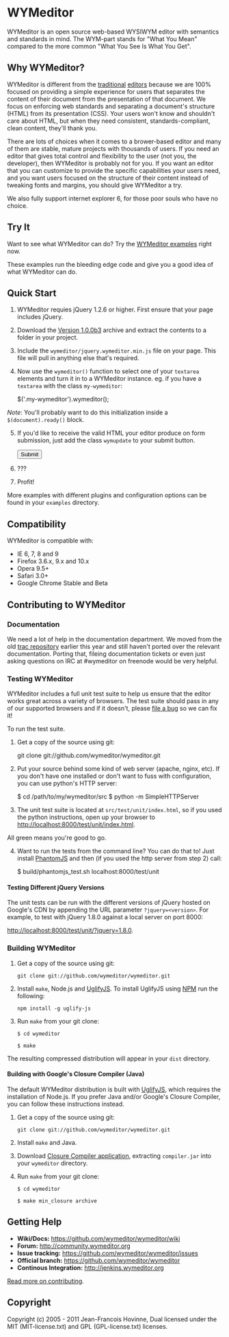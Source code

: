 WYMeditor
=========

WYMeditor is an open source web-based WYSIWYM editor with semantics and
standards in mind. The WYM-part stands for "What You Mean" compared to the more
common "What You See Is What You Get".

Why WYMeditor?
--------------

WYMeditor is different from the
[traditional](http://www.tinymce.com/) [editors](http://ckeditor.com/)
because we are 100% focused on providing a simple experience for users that
separates the content of their document from the presentation of that document.
We focus on enforcing web standards and separating a document's structure
(HTML) from its presentation (CSS). Your users won't know and shouldn't care
about HTML, but when they need consistent, standards-compliant, clean content,
they'll thank you.

There are lots of choices when it comes to a brower-based editor and many of
them are stable, mature projects with thousands of users. If you need an editor
that gives total control and flexibility to the user (not you, the developer),
then WYMeditor is probably not for you. If you want an editor that you can
customize to provide the specific capabilities your users need, and you want
users focused on the structure of their content instead of tweaking fonts and
margins, you should give WYMeditor a try.

We also fully support internet explorer 6, for those poor souls who have no
choice.

Try It
------

Want to see what WYMeditor can do? Try the [WYMeditor examples](http://wymeditor.no.de/wymeditor/examples/) right now.

These examples run the bleeding edge code and give you a good idea of what
WYMeditor can do.

Quick Start
-----------

1. WYMeditor requies jQuery 1.2.6 or higher. First ensure that your page
includes jQuery.

2. Download the
[Version 1.0.0b3](https://github.com/downloads/wymeditor/wymeditor/wymeditor-1.0.0b3.tar.gz)
archive and extract the contents to a folder in your project.

3. Include the `wymeditor/jquery.wymeditor.min.js` file on your page. This file
will pull in anything else that's required.

    <script type="text/javascript" src="/wymeditor/jquery.wymeditor.min.js"></script>

4. Now use the `wymeditor()` function to select one of your `textarea` elements
and turn it in to a WYMeditor instance. eg. if you have a `textarea` with the
class `my-wymeditor`:

    $('.my-wymeditor').wymeditor();

*Note*: You'll probably want to do this initialization inside a
`$(document).ready()` block.

5. If you'd like to receive the valid HTML your editor produce on form
submission, just add the class `wymupdate` to your submit button.

    <input type="submit" class="wymupdate" />

6. ???

7. Profit!

More examples with different plugins and configuration options can be found in
your `examples` directory.

Compatibility
-------------

WYMeditor is compatible with:

* IE 6, 7, 8 and 9
* Firefox 3.6.x, 9.x and 10.x
* Opera 9.5+
* Safari 3.0+
* Google Chrome Stable and Beta

Contributing to WYMeditor
-------------------------

### Documentation

We need a lot of help in the documentation department. We moved from the old
[trac repository](http://trac.wymeditor.org/trac) earlier this year and still
haven't ported over the relevant documentation. Porting that, fileing
documentation tickets or even just asking questions on IRC at #wymeditor on
freenode would be very helpful.

### Testing WYMeditor

WYMeditor includes a full unit test suite to help us ensure that the editor
works great across a variety of browsers. The test suite should pass in any of
our supported browsers and if it doesn't, please
[file a bug](https://github.com/wymeditor/wymeditor/issues/new) so we can fix it!

To run the test suite.

1. Get a copy of the source using git:

    git clone git://github.com/wymeditor/wymeditor.git

2. Put your source behind some kind of web server (apache, nginx, etc). If you
don't have one installed or don't want to fuss with configuration, you can use
python's HTTP server:

    $ cd /path/to/my/wymeditor/src
    $ python -m SimpleHTTPServer

3. The unit test suite is located at `src/test/unit/index.html`, so if you used
the python instructions, open up your browser to
[http://localhost:8000/test/unit/index.html](http://localhost:8000/test/unit/index.html).

All green means you're good to go.

4. Want to run the tests from the command line? You can do that to! Just install
[PhantomJS](http://www.phantomjs.org/) and then (if you used the http server
from step 2) call:

    $ build/phantomjs_test.sh localhost:8000/test/unit

#### Testing Different jQuery Versions

The unit tests can be run with the different versions of jQuery hosted on
Google's CDN by appending the URL parameter `?jquery=<version>`. For example,
to test with jQuery 1.8.0 against a local server on port 8000:

[http://localhost:8000/test/unit/?jquery=1.8.0](http://localhost:8000/test/unit/?jquery=1.8.0).


### Building WYMeditor


1. Get a copy of the source using git:

    `git clone git://github.com/wymeditor/wymeditor.git`

2. Install `make`, Node.js and [UglifyJS](https://github.com/mishoo/UglifyJS/).
To install UglifyJS using [NPM](http://npmjs.org/) run the following:

    `npm install -g uglify-js`

3. Run `make` from your git clone:

    `$ cd wymeditor`

    `$ make`

The resulting compressed distribution will appear in your `dist` directory.

#### Building with Google's Closure Compiler (Java)

The default WYMeditor distribution is built with
[UglifyJS](https://github.com/mishoo/UglifyJS), which requires the
installation of Node.js. If you prefer Java and/or Google's Closure Compiler,
you can follow these instructions instead.

1. Get a copy of the source using git:

    `git clone git://github.com/wymeditor/wymeditor.git`

2. Install `make` and Java.

3. Download
[Closure Compiler application](https://developers.google.com/closure/compiler/),
extracting `compiler.jar` into your `wymeditor` directory.

4. Run `make` from your git clone:

    `$ cd wymeditor`

    `$ make min_closure archive`


Getting Help
------------

 - **Wiki/Docs:** https://github.com/wymeditor/wymeditor/wiki
 - **Forum:** http://community.wymeditor.org
 - **Issue tracking:** https://github.com/wymeditor/wymeditor/issues
 - **Official branch:** https://github.com/wymeditor/wymeditor
 - **Continous Integration:** http://jenkins.wymeditor.org

[Read more on contributing](https://github.com/wymeditor/wymeditor/wiki/Contributing).

Copyright
---------
Copyright (c) 2005 - 2011 Jean-Francois Hovinne,
Dual licensed under the MIT (MIT-license.txt)
and GPL (GPL-license.txt) licenses.
